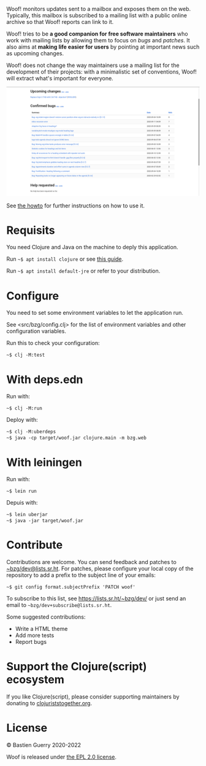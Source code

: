 Woof! monitors updates sent to a mailbox and exposes them on the web.
Typically, this mailbox is subscribed to a mailing list with a public
online archive so that Woof! reports can link to it.

Woof! tries to be **a good companion for free software maintainers** who
work with mailing lists by allowing them to focus on *bugs* and *patches*.
It also aims at **making life easier for users** by pointing at important
news such as upcoming changes.

Woof! does not change the way maintainers use a mailing list for the
development of their projects: with a minimalistic set of conventions,
Woof! will extract what's important for everyone.

![img](woof.png)

See [the howto](resources/md/howto.md) for further instructions on how to use it.


# Requisits

You need Clojure and Java on the machine to deply this application.

Run `~$ apt install clojure` or see [this guide](https://clojure.org/guides/getting_started).

Run `~$ apt install default-jre` or refer to your distribution.


# Configure

You need to set some environment variables to let the application run.

See <src/bzg/config.clj> for the list of environment variables and
other configuration variables.

Run this to check your configuration:

    ~$ clj -M:test


# With deps.edn

Run with:

    ~$ clj -M:run

Deploy with:

    ~$ clj -M:uberdeps
    ~$ java -cp target/woof.jar clojure.main -m bzg.web


# With leiningen

Run with:

    ~$ lein run

Depuis with:

    ~$ lein uberjar
    ~$ java -jar target/woof.jar


# Contribute

Contributions are welcome.  You can send feedback and patches to
[~bzg/dev@lists.sr.ht](mailto:~bzg/dev@lists.sr.ht).  For patches, please configure your local copy
of the repository to add a prefix to the subject line of your emails:

    ~$ git config format.subjectPrefix 'PATCH woof'

To subscribe to this list, see <https://lists.sr.ht/~bzg/dev/> or just
send an email to `~bzg/dev+subscribe@lists.sr.ht`.

Some suggested contributions:

-   Write a HTML theme
-   Add more tests
-   Report bugs


# Support the Clojure(script) ecosystem

If you like Clojure(script), please consider supporting maintainers by
donating to [clojuriststogether.org](https://www.clojuriststogether.org).


# License

© Bastien Guerry 2020-2022

Woof is released under [the EPL 2.0 license](LICENSE).

